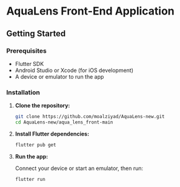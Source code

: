 
# AquaLens Front-End Application


## Getting Started

### Prerequisites

- Flutter SDK
- Android Studio or Xcode (for iOS development)
- A device or emulator to run the app

### Installation

1. **Clone the repository:**

   ```bash
   git clone https://github.com/moalziyad/AquaLens-new.git
   cd AquaLens-new/aqua_lens_front-main
   ```

2. **Install Flutter dependencies:**

   ```bash
   flutter pub get
   ```

3. **Run the app:**

   Connect your device or start an emulator, then run:

   ```bash
   flutter run
   ```

